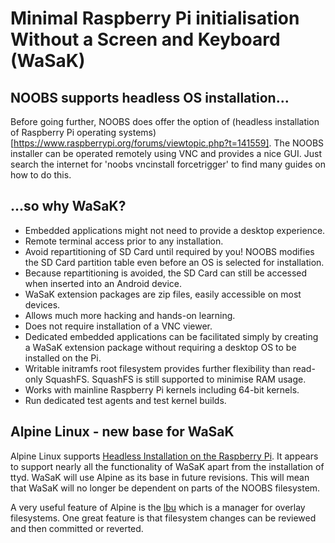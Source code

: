 # Minimal Raspberry Pi initialisation Without a Screen and Keyboard (WaSaK)

## NOOBS supports headless OS installation...

Before going further, NOOBS does offer the option of (headless installation of Raspberry Pi operating systems)[https://www.raspberrypi.org/forums/viewtopic.php?t=141559]. The NOOBS installer can be operated remotely using VNC and provides a nice GUI. Just search the internet for 'noobs vncinstall forcetrigger' to find many guides on how to do this.

## ...so why WaSaK?

* Embedded applications might not need to provide a desktop experience.
* Remote terminal access prior to any installation.
* Avoid repartitioning of SD Card until required by you! NOOBS modifies the SD Card partition table even before an OS is selected for installation.
* Because repartitioning is avoided, the SD Card can still be accessed when inserted into an Android device.
* WaSaK extension packages are zip files, easily accessible on most devices.
* Allows much more hacking and hands-on learning.
* Does not require installation of a VNC viewer.
* Dedicated embedded applications can be facilitated simply by creating a WaSaK extension package without requiring a desktop OS to be installed on the Pi.
* Writable initramfs root filesystem provides further flexibility than read-only SquashFS. SquashFS is still supported to minimise RAM usage.
* Works with mainline Raspberry Pi kernels including 64-bit kernels.
* Run dedicated test agents and test kernel builds.

## Alpine Linux - new base for WaSaK

Alpine Linux supports [Headless Installation on the Raspberry Pi](https://wiki.alpinelinux.org/wiki/Raspberry_Pi_-_Headless_Installation). It appears to support nearly all the functionality of WaSaK apart from the installation of ttyd. WaSaK will use Alpine as its base in future revisions. This will mean that WaSaK will no longer be dependent on parts of the NOOBS filesystem.

A very useful feature of Alpine is the [lbu](https://wiki.alpinelinux.org/wiki/Alpine_local_backup) which is a manager for overlay filesystems. One great feature is that filesystem changes can be reviewed and then committed or reverted.

